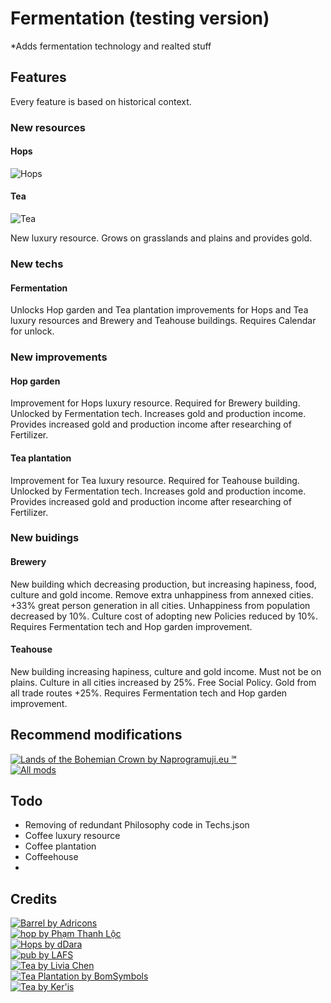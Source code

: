 # Fermentation (testing version)

*Adds fermentation technology and realted stuff

## Features
Every feature is based on historical context.

### New resources

#### Hops
![Hops](https://github.com/Iver88/Unciv-Fermentation/blob/master/Fermentation/Preview/Hops.png?raw=true)

#### Tea
![Tea](https://github.com/Iver88/Unciv-Fermentation/blob/master/Fermentation/Preview/Tea.png?raw=true)

New luxury resource. Grows on grasslands and plains and provides gold.

### New techs

#### Fermentation
Unlocks Hop garden and Tea plantation improvements for Hops and Tea luxury resources and Brewery and Teahouse buildings. Requires Calendar for unlock.

### New improvements

#### Hop garden
Improvement for Hops luxury resource. Required for Brewery building. Unlocked by Fermentation tech. Increases gold and production income. Provides increased gold and production income after researching of Fertilizer.

#### Tea plantation
Improvement for Tea luxury resource. Required for Teahouse building. Unlocked by Fermentation tech. Increases gold and production income. Provides increased gold and production income after researching of Fertilizer.

### New buidings

#### Brewery
New building which decreasing production, but increasing hapiness, food, culture and gold income. Remove extra unhappiness from annexed cities. +33% great person generation in all cities. Unhappiness from population decreased by 10%. Culture cost of adopting new Policies reduced by 10%. Requires Fermentation tech and Hop garden improvement.

#### Teahouse
New building increasing hapiness, culture and gold income. Must not be on plains. Culture in all cities increased by 25%. Free Social Policy. Gold from all trade routes +25%. Requires Fermentation tech and Hop garden improvement.

## Recommend modifications
[![Lands of the Bohemian Crown by Naprogramuji.eu ℠](https://img.shields.io/badge/Naprogramuji.eu%20%E2%84%A0-Lands%20of%20the%20Bohemian%20Crown-blue?style=for-the-badge&logo=appveyor)](https://github.com/Iver88/Unciv-Lands-of-the-Bohemian-Crown)\
[![All mods](https://img.shields.io/badge/All-mods-blue?style=for-the-badge&logo=appveyor)](https://docs.google.com/spreadsheets/d/1043Ng9ukrL3y8MUXBVl7-C9JsQGnBi5R5mkmS2l7FFg)

## Todo
- Removing of redundant Philosophy code in Techs.json
- Coffee luxury resource
- Coffee plantation
- Coffeehouse
- 

## Credits
[![Barrel by Adricons](https://img.shields.io/badge/Adricons-Fermentation%20tech-blue?style=flat-square&logo=appveyor)](https://thenounproject.com/search/?q=fermenting&i=217198)\
[![hop by Phạm Thanh Lộc](https://img.shields.io/badge/Phạm%20Thanh%20Lộc-Hops%20resource-blue?style=flat-square&logo=appveyor)](https://thenounproject.com/search/?q=hop&i=2803410)\
[![Hops by dDara](https://img.shields.io/badge/dDara-Hop%20garden%20improvement-blue?style=flat-square&logo=appveyor)](https://thenounproject.com/search/?q=hop&i=1821207)\
[![pub by LAFS](https://img.shields.io/badge/LAFS-Brewery%20building-blue?style=flat-square&logo=appveyor)](https://thenounproject.com/search/?q=brewery&i=2559155)\
[![Tea by Livia Chen](https://img.shields.io/badge/Livia%20Chen-Tea%20resource-blue?style=flat-square&logo=appveyor)](https://thenounproject.com/search/?q=tea&i=2530821)\
[![Tea Plantation by BomSymbols](https://img.shields.io/badge/BomSymbols-Tea%20plantation%20improvement-blue?style=flat-square&logo=appveyor)](https://thenounproject.com/search/?q=tea%20plantation&i=516754)\
[![Tea by Ker'is](https://img.shields.io/badge/Ker'is-Teahouse%20building-blue?style=flat-square&logo=appveyor)](https://thenounproject.com/term/tea/1733779/)
